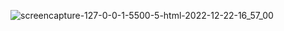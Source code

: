 ![screencapture-127-0-0-1-5500-5-html-2022-12-22-16_57_00](https://user-images.githubusercontent.com/121231049/209124662-5c174f43-10d8-46cb-9a21-0e69997fab89.png)
